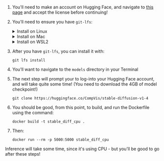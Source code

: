 1. You'll need to make an account on Hugging Face, and navigate to [this page](https://huggingface.co/CompVis/stable-diffusion-v1-4) and accept the license before continuing!

2. You'll need to ensure you have `git-lfs`: 

    <details><summary>Install on Linux</summary>
    ```sudo apt install git-lfs```
    </details>

    <details><summary>Install on Mac</summary>
    https://docs.github.com/en/repositories/working-with-files/managing-large-files/installing-git-large-file-storage
    </details>

    <details><summary>Install on WSL2</summary>
    ```sudo apt-get install git-lfs```
    </details>

3. After you have `git-lfs`, you can install it with:

    ```git lfs install```

5. You'll want to navigate to the `models` directory in your Terminal

6. The next step will prompt your to log-into your Hugging Face account, and will take quite some time! (You need to download the 4GB of model checkpoint!)

    ```git clone https://huggingface.co/CompVis/stable-diffusion-v1-4```

7. You should be good, from this point, to build, and run the Dockerfile using the command:

    ```docker build -t stable_diff_cpu .```

8. Then:

    ```docker run --rm -p 5000:5000 stable_diff_cpu```

Inference will take some time, since it's using CPU - but you'll be good to go after these steps!


